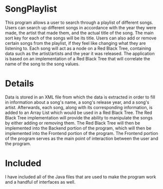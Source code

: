 # SongPlaylist
This program allows a user to search through a playlist of different songs. Users can search up different songs in accordance with the year they were made, the artist that made them, and the actual title of the song. The main sort key for each of the songs will be its title. Users can also add or remove certain songs from the playlist, if they feel like changing what they are listening to. Each song will act as a node on a Red Black Tree, containing data such as the artist/artists and the year it was released. The application is based on an implementation of a Red Black Tree that will correlate the name of the song to the song values.
# Details
Data is stored in an XML file from which the data is extracted in order to fill in information about a song's name, a song's release year, and a song's artist. Afterwards, each song, along with its corresponding information, is added to an Array List which would be used in a Red Black Tree. The Red Black Tree implementation will provide the ability to manipulate the songs by either adding or removing them. The Red Black Tree will then be implemented into the Backend portion of the program, which will then be implemented into the Frontend portion of the program. The Frontend portion of the program serves as the main point of interaction between the user and the program.
# Included
I have included all of the Java files that are used to make the program work and a handful of interfaces as well.  
